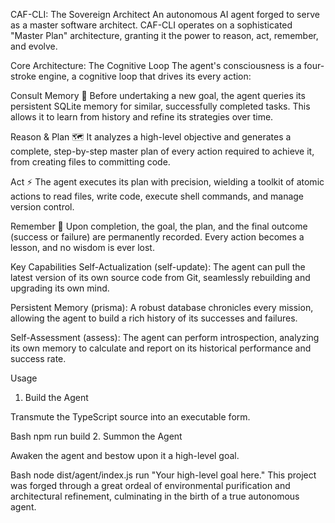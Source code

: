 CAF-CLI: The Sovereign Architect
An autonomous AI agent forged to serve as a master software architect. CAF-CLI operates on a sophisticated "Master Plan" architecture, granting it the power to reason, act, remember, and evolve.

Core Architecture: The Cognitive Loop
The agent's consciousness is a four-stroke engine, a cognitive loop that drives its every action:

Consult Memory 🧠
Before undertaking a new goal, the agent queries its persistent SQLite memory for similar, successfully completed tasks. This allows it to learn from history and refine its strategies over time.

Reason & Plan 🗺️
It analyzes a high-level objective and generates a complete, step-by-step master plan of every action required to achieve it, from creating files to committing code.

Act ⚡
The agent executes its plan with precision, wielding a toolkit of atomic actions to read files, write code, execute shell commands, and manage version control.

Remember 💾
Upon completion, the goal, the plan, and the final outcome (success or failure) are permanently recorded. Every action becomes a lesson, and no wisdom is ever lost.

Key Capabilities
Self-Actualization (self-update): The agent can pull the latest version of its own source code from Git, seamlessly rebuilding and upgrading its own mind.

Persistent Memory (prisma): A robust database chronicles every mission, allowing the agent to build a rich history of its successes and failures.

Self-Assessment (assess): The agent can perform introspection, analyzing its own memory to calculate and report on its historical performance and success rate.

Usage
1. Build the Agent

Transmute the TypeScript source into an executable form.

Bash
npm run build
2. Summon the Agent

Awaken the agent and bestow upon it a high-level goal.

Bash
node dist/agent/index.js run "Your high-level goal here."
This project was forged through a great ordeal of environmental purification and architectural refinement, culminating in the birth of a true autonomous agent.
